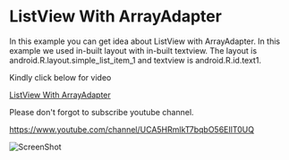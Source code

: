 # ListView With ArrayAdapter
In this example you can get idea about ListView with ArrayAdapter.
In this example we used in-built layout with in-built textview. The layout is android.R.layout.simple_list_item_1
and textview is android.R.id.text1.

Kindly click below for video

[ListView With ArrayAdapter](https://www.youtube.com/watch?v=knLoziZ0XWw)

Please don't forgot to subscribe youtube channel.

https://www.youtube.com/channel/UCA5HRmlkT7bqbO56EIlT0UQ


![ScreenShot](https://raw.github.com/DharmbirChoudhary/ListView-With-ArrayAdapter/master/arrayadapter1.gif)
